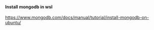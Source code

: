 
#### Install mongodb in wsl
https://www.mongodb.com/docs/manual/tutorial/install-mongodb-on-ubuntu/
